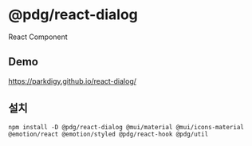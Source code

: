 # @pdg/react-dialog

React Component

## Demo

https://parkdigy.github.io/react-dialog/

## 설치
```shell
npm install -D @pdg/react-dialog @mui/material @mui/icons-material @emotion/react @emotion/styled @pdg/react-hook @pdg/util
```
